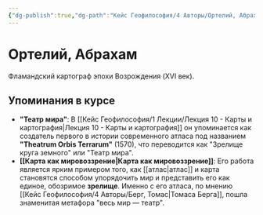```yaml
---
{"dg-publish":true,"dg-path":"Кейс Геофилософия/4 Авторы/Ортелий, Абрахам","permalink":"/kejs-geofilosofiya/4-avtory/ortelij-abraham/","dgShowLocalGraph":true}
---
```


# Ортелий, Абрахам

Фламандский картограф эпохи Возрождения (XVI век).

## Упоминания в курсе
- **"Театр мира"**: В [[Кейс Геофилософия/1 Лекции/Лекция 10 - Карты и картография\|Лекция 10 - Карты и картография]] он упоминается как создатель первого в истории современного атласа под названием **"Theatrum Orbis Terrarum"** (1570), что переводится как "Зрелище круга земного" или "Театр мира".
- **[[Карта как мировоззрение\|Карта как мировоззрение]]**: Его работа является ярким примером того, как [[атлас\|атлас]] и карта становятся способом упорядочить мир и представить его как единое, обозримое **зрелище**. Именно с его атласа, по мнению [[Кейс Геофилософия/4 Авторы/Берг, Томас\|Томаса Берга]], пошла знаменитая метафора "весь мир — театр".